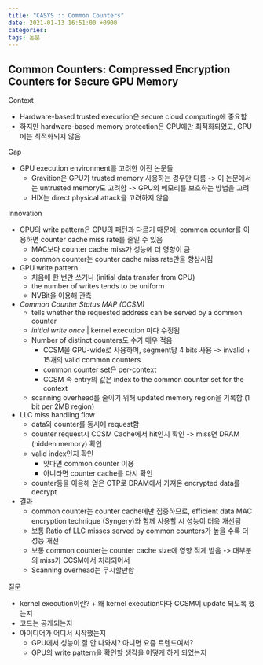 ```yaml
---
title: "CASYS :: Common Counters"
date: 2021-01-13 16:51:00 +0900
categories:
tags: 논문
---
```


## Common Counters: Compressed Encryption Counters for Secure GPU Memory

Context
- Hardware-based trusted execution은 secure cloud computing에 중요함
- 하지만 hardware-based memory protection은 CPU에만 최적화되었고, GPU에는 최적화되지 않음

Gap
- GPU execution environment를 고려한 이전 논문들
  - Gravition은 GPU가 trusted memory 사용하는 경우만 다룸 -> 이 논문에서는 untrusted memory도 고려함 -> GPU의 메모리를 보호하는 방법을 고려
  - HIX는 direct physical attack을 고려하지 않음


Innovation
- GPU의 write pattern은 CPU의 패턴과 다르기 때문에, common counter를 이용하면 counter cache miss rate를 줄일 수 있음
  - MAC보다 counter cache miss가 성능에 더 영향이 큼
  - common counter는 counter cache miss rate만을 향상시킴
- GPU write pattern
  - 처음에 한 번만 쓰거나 (initial data transfer from CPU)
  - the number of writes tends to be uniform
  - NVBit을 이용해 관측
- *Common Counter Status MAP (CCSM)*
  - tells whether the requested address can be served by a common counter
  - *initial write once* | kernel execution 마다 수정됨
  - Number of distinct counters도 수가 매우 적음
    - CCSM을 GPU-wide로 사용하며, segment당 4 bits 사용 -> invalid + 15개의 valid common counters
    - common counter set은 per-context
    - CCSM 속 entry의 값은 index to the common counter set for the context
  - scanning overhead를 줄이기 위해 updated memory region을 기록함 (1 bit per 2MB region)
- LLC miss handling flow
  - data와 counter를 동시에 request함
  - counter request시 CCSM Cache에서 hit인지 확인 -> miss면 DRAM (hidden memory) 확인
  - valid index인지 확인
    - 맞다면 common counter 이용
    - 아니라면 counter cache를 다시 확인
  - counter등을 이용해 얻은 OTP로 DRAM에서 가져온 encrypted data를 decrypt
- 결과
  - common counter는 counter cache에만 집중하므로, efficient data MAC encryption technique (Syngery)와 함께 사용할 시 성능이 더욱 개선됨
  - 보통 Ratio of LLC misses served by common counters가 높을 수록 더 성능 개선 
  - 보통 common counter는 counter cache size에 영향 적게 받음 -> 대부분의 miss가 CCSM에서 처리되어서
  - Scanning overhead는 무시할만함


질문
- kernel execution이란? + 왜 kernel execution마다 CCSM이 update 되도록 했는지
- 코드는 공개되는지
- 아이디어가 어디서 시작했는지
  - GPU에서 성능이 잘 안 나와서? 아니면 요즘 트렌드여서?
  - GPU의 write pattern을 확인할 생각을 어떻게 하게 되었는지
